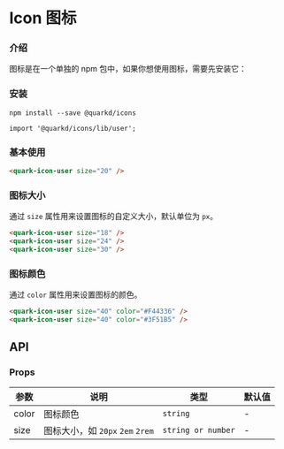 # Icon 图标

### 介绍

图标是在一个单独的 npm 包中，如果你想使用图标，需要先安装它：

### 安装
```tsx
npm install --save @quarkd/icons

import '@quarkd/icons/lib/user';
```

### 基本使用
```html
<quark-icon-user size="20" />
```

### 图标大小

通过 `size` 属性用来设置图标的自定义大小，默认单位为 `px`。

```html
<quark-icon-user size="18" />
<quark-icon-user size="24" />
<quark-icon-user size="30" />
```

### 图标颜色

通过 `color` 属性用来设置图标的颜色。

```html
<quark-icon-user size="40" color="#F44336" />
<quark-icon-user size="40" color="#3F51B5" />
```

## API

### Props

| 参数         | 说明                             | 类型             | 默认值           |
|--------------|----------------------------------|------------------|------------------|
| color        | 图标颜色                           | `string`           | -                |
| size         | 图标大小，如 `20px` `2em` `2rem`    | `string or number` | -                |
